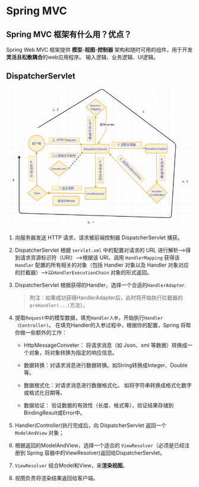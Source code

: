 # Spring MVC

## Spring MVC 框架有什么用？优点？
Spring Web MVC 框架提供 **模型**-**视图**-**控制器** 架构和随时可用的组件，用于开发 **灵活且松散耦合**的web应用程序。 输入逻辑、业务逻辑、UI逻辑。

## DispatcherServlet

![DispatcherServlet的工作流程](Images/SpringMVC之DispatcherServlet的工作流程.jpg)

1. 向服务器发送 HTTP 请求，请求被前端控制器 DispatcherServlet 捕获。

2. DispatcherServlet 根据 `servlet.xml` 中的配置对请求的 URL 进行解析——>得到请求资源标识符（URI）——>根据该 URI，调用 `HandlerMapping` 获得该 `Handler` 配置的所有相关的对象（包括 Handler 对象以及 Handler 对象对应的拦截器）——>以`HandlerExecutionChain` 对象的形式返回。

3. DispatcherServlet 根据获得的Handler，选择一个合适的`HandlerAdapter`.
   >附注：如果成功获得HandlerAdapter后，此时将开始执行拦截器的 `preHandler(...)`方法）。

4. 提取`Request`中的模型数据，填充`Handler入参`，开始执行`Handler（Controller)`。 在填充Handler的入参过程中，根据你的配置，Spring 将帮你做一些额外的工作：

   * HttpMessageConveter： 将请求消息（如 Json、xml 等数据）转换成一个对象，将对象转换为指定的响应信息。

    * 数据转换：对请求消息进行数据转换。如String转换成Integer、Double等。

    * 数据根式化：对请求消息进行数据格式化。 如将字符串转换成格式化数字或格式化日期等。

    * 数据验证： 验证数据的有效性（长度、格式等），验证结果存储到BindingResult或Error中。

5. Handler(Controller)执行完成后，向 DispatcherServlet 返回一个`ModelAndView` 对象；

6. 根据返回的ModelAndView，选择一个适合的 `ViewResolver`（必须是已经注册到 Spring 容器中的ViewResolver)返回给DispatcherServlet。

7. `ViewResolver` 结合Model和View，来**渲染视图**。

8. 视图负责将渲染结果返回给客户端。